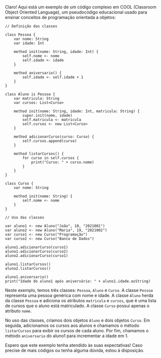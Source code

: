 Claro! Aqui está um exemplo de um código complexo em COOL (Classroom Object Oriented Language), um pseudocódigo educacional usado para ensinar conceitos de programação orientada a objetos:

```
// Definição das classes

class Pessoa {
    var nome: String
    var idade: Int
    
    method init(nome: String, idade: Int) {
        self.nome <- nome
        self.idade <- idade
    }
    
    method aniversario() {
        self.idade <- self.idade + 1
    }
}

class Aluno is Pessoa {
    var matricula: String
    var cursos: List<Curso>
    
    method init(nome: String, idade: Int, matricula: String) {
        super.init(nome, idade)
        self.matricula <- matricula
        self.cursos <- new List<Curso>
    }
    
    method adicionarCurso(curso: Curso) {
        self.cursos.append(curso)
    }
    
    method listarCursos() {
        for curso in self.cursos {
            print("Curso: " + curso.nome)
        }
    }
}

class Curso {
    var nome: String
    
    method init(nome: String) {
        self.nome <- nome
    }
}

// Uso das classes

var aluno1 <- new Aluno("João", 18, "2021001")
var aluno2 <- new Aluno("Maria", 19, "2021002")
var curso1 <- new Curso("Programação")
var curso2 <- new Curso("Banco de Dados")

aluno1.adicionarCurso(curso1)
aluno1.adicionarCurso(curso2)
aluno2.adicionarCurso(curso1)

aluno1.listarCursos()
aluno2.listarCursos()

aluno1.aniversario()
print("Idade do aluno1 após aniversário: " + aluno1.idade.asString)
```

Neste exemplo, temos três classes: `Pessoa`, `Aluno` e `Curso`. A classe `Pessoa` representa uma pessoa genérica com nome e idade. A classe `Aluno` herda da classe `Pessoa` e adiciona os atributos `matricula` e `cursos`, que é uma lista de cursos que o aluno está matriculado. A classe `Curso` possui apenas o atributo `nome`.

No uso das classes, criamos dois objetos `Aluno` e dois objetos `Curso`. Em seguida, adicionamos os cursos aos alunos e chamamos o método `listarCursos` para exibir os cursos de cada aluno. Por fim, chamamos o método `aniversario` do aluno1 para incrementar a idade em 1.

Espero que este exemplo tenha atendido às suas expectativas! Caso precise de mais códigos ou tenha alguma dúvida, estou à disposição.